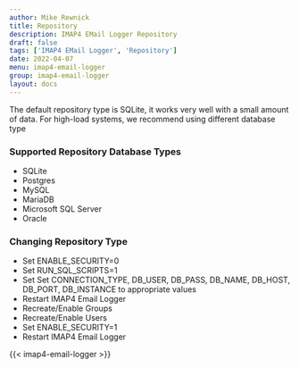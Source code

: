 ```yaml
---
author: Mike Rewnick
title: Repository
description: IMAP4 EMail Logger Repository
draft: false
tags: ['IMAP4 EMail Logger', 'Repository']
date: 2022-04-07
menu: imap4-email-logger
group: imap4-email-logger
layout: docs
---
```


The default repository type is SQLite, it works very well with a small amount of data. For high-load systems, we recommend using different database type

### Supported Repository Database Types

- SQLite
- Postgres
- MySQL
- MariaDB
- Microsoft SQL Server
- Oracle

### Changing Repository Type

- Set ENABLE_SECURITY=0
- Set RUN_SQL_SCRIPTS=1
- Set Set CONNECTION_TYPE, DB_USER, DB_PASS, DB_NAME, DB_HOST, DB_PORT, DB_INSTANCE to appropriate values
- Restart IMAP4 Email Logger
- Recreate/Enable Groups
- Recreate/Enable Users
- Set ENABLE_SECURITY=1
- Restart IMAP4 Email Logger

{{< imap4-email-logger >}}
